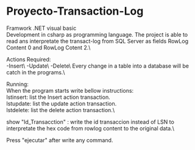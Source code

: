 # Proyecto-Transaction-Log 
Framwork .NET visual basic\
Development in csharp as programming language. The project is able to read ans interpretate the transact-log from SQL Server as fields RowLog Content 0 and RowLog Cotent 2.\

Actions Required:\
-Insert\ 
-Update\ 
-Delete\ 
Every change in a table into a database will be catch in the programs.\

Running:\
When the program starts write bellow instructions:\
lstinsert: list the Insert action transaction.\
lstupdate: list the update action transaction.\
lstdelete: list the delete action transaction.\

show "Id_Transacction" : write the id transaccion instead of LSN to interpretate the hex code from rowlog content to the original data.\

Press "ejecutar" after write any command.

